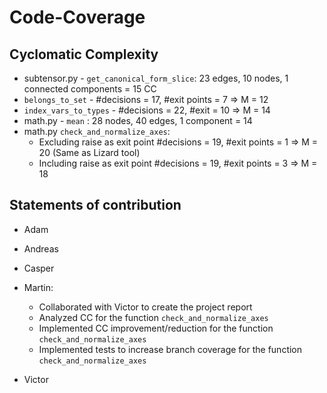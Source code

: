 # Code-Coverage

## Cyclomatic Complexity
- subtensor.py - `get_canonical_form_slice`: 23 edges, 10 nodes, 1 connected components =  15 CC
- ``belongs_to_set`` - #decisions = 17, #exit points = 7 => M = 12
- ``index_vars_to_types`` - #decisions = 22, #exit = 10 => M = 14
- math.py - `mean` : 28 nodes, 40 edges, 1 component = 14
- math.py `check_and_normalize_axes`:
    - Excluding raise as exit point #decisions = 19, #exit points = 1 => M = 20 (Same as Lizard tool)
    - Including raise as exit point #decisions = 19, #exit points = 3 => M = 18

## Statements of contribution
- Adam
- Andreas
- Casper
- Martin:
    - Collaborated with Victor to create the project report
    - Analyzed CC for the function `check_and_normalize_axes`
    - Implemented CC improvement/reduction for the function `check_and_normalize_axes`
    - Implemented tests to increase branch coverage for the function `check_and_normalize_axes`
     
- Victor